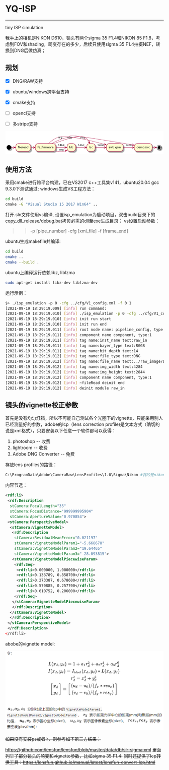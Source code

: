 # YQ-ISP
-------
tiny ISP simulation

我手上的相机是NIKON D610，镜头有两个sigma 35 F1.4和NIKON 85 F1.8，考虑到FOV和shading，畸变存在的多少，后续只使用sigma 35 F1.4拍摄NEF，转换到DNG后做仿真；

## 规划
- [x] DNG/RAW支持

- [x] ubuntu/windows跨平台支持

- [x] cmake支持

- [ ] opencl支持

- [ ] 多stripe支持

![结构图](https://github.com/JonahZeng/YQ-ISP/blob/master/doc/pipeline_v1.png?raw=true)

## 使用方法
采用cmake进行跨平台构建，已在VS2017 c++工具集v141，ubuntu20.04 gcc 9.3.0下测试通过;
windows生成VS工程方法：
```bat
cd build
cmake -G "Visual Studio 15 2017 Win64" ..
```
打开.sln文件使用vs编译, 设置isp_emulation为启动项目，双击build目录下的copy_dll_release/debug.bat拷贝必需的dll至exe生成目录；
vs设置启动参数：

>>-p [pipe_number] -cfg [xml_file] -f [frame_end]


ubuntu生成makefile并编译:
```sh
cd build
cmake ..
cmake --build .
```
ubuntu上编译运行依赖libz, liblzma
```sh
sudo apt-get install libz-dev liblzma-dev
```
运行示例：
```sh
$> ./isp_emulation -p 0 -cfg ../cfg/V1_config.xml -f 0 1
[2021-09-19 18:29:19.009] [info] run command:
[2021-09-19 18:29:19.010] [info] ./isp_emulation -p 0 -cfg ../cfg/V1_config.xml -f 0 1
[2021-09-19 18:29:19.010] [info] init run start
[2021-09-19 18:29:19.010] [info] init run end
[2021-09-19 18:29:19.011] [info] root node name: pipeline_config, type:1
[2021-09-19 18:29:19.011] [info] component name component, type:1
[2021-09-19 18:29:19.011] [info] tag name:inst_name text:raw_in
[2021-09-19 18:29:19.011] [info] tag name:bayer_type text:RGGB
[2021-09-19 18:29:19.011] [info] tag name:bit_depth text:14
[2021-09-19 18:29:19.012] [info] tag name:file_type text:DNG
[2021-09-19 18:29:19.012] [info] tag name:file_name text:../raw_image/D700FAR4256convert.dng
[2021-09-19 18:29:19.012] [info] tag name:img_width text:4284
[2021-09-19 18:29:19.012] [info] tag name:img_height text:2844
[2021-09-19 18:29:19.012] [info] component name component, type:1
[2021-09-19 18:29:19.012] [info] ~fileRead deinit end
[2021-09-19 18:29:19.012] [info] deinit module raw_in
```

## 镜头的vignette校正参数
首先是没有均匀灯箱，所以不可能自己测试各个光圈下的vignette，只能采用别人已经测量好的参数，adobe的lcp（lens correction profile)是文本方式（确切的说是xml格式），只要安装以下任意一个软件都可以获得：

1. photoshop -- 收费
2. lightroom -- 收费
3. Adobe DNG Converter -- 免费
   
存放lens profiles的路径：
```sh
C:\ProgramData\Adobe\CameraRaw\LensProfiles\1.0\Sigma\Nikon #我的是nikon相机配sigma镜头
```
内容节选：
```xml
<rdf:li>
 <rdf:Description
  stCamera:FocalLength="35"
  stCamera:FocusDistance="999999995904"
  stCamera:ApertureValue="0.970854">
 <stCamera:PerspectiveModel>
  <stCamera:VignetteModel>
   <rdf:Description
    stCamera:ResidualMeanError="0.021197"
    stCamera:VignetteModelParam1="-5.668678"
    stCamera:VignetteModelParam2="19.64465"
    stCamera:VignetteModelParam3="-28.093815">
   <stCamera:VignetteModelPiecewiseParam>
    <rdf:Seq>
     <rdf:li>0.000000, 1.000000</rdf:li>
     <rdf:li>0.133789, 0.858700</rdf:li>
     <rdf:li>0.273387, 0.678600</rdf:li>
     <rdf:li>0.570885, 0.257700</rdf:li>
     <rdf:li>0.610752, 0.206000</rdf:li>
    </rdf:Seq>
   </stCamera:VignetteModelPiecewiseParam>
   </rdf:Description>
  </stCamera:VignetteModel>
  </rdf:Description>
 </stCamera:PerspectiveModel>
 </rdf:Description>
</rdf:li>
```

abobe的vignette model:

![vignette model](https://github.com/JonahZeng/YQ-ISP/blob/master/doc/adobe_vignette_model.png?raw=true)



~~如果没有安装ps或者lr，则参考如下第三方结果：~~

~~https://github.com/lensfun/lensfun/blob/master/data/db/slr-sigma.xml~~
~~里面列举了部分镜头的畸变和vignette参数，比如sigma 35 F1.4:~~
~~同时还提供了lcp转换工具：https://lensfun.github.io/manual/latest/lensfun-convert-lcp.html~~
